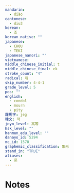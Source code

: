 ```yaml
---
mandarin:
  - diào
cantonese:
  - diu3
korean:
  - 조
korean_native: ""
japanese:
  - CHOU
  - TEKI
japanese_nanori: ""
vietnamese:
middle_chinese_initial: t
middle_chinese_final: ek
stroke_count: "4"
radical: 弓
skip_number: 4-4-1
grade_level: 5
pos: ""
english:
  - condol
  - mourn
  - pity
羅馬字: jeg
韓文: 적
joyo_level: 高等
hsk_level: ""
hanmun_edu_level: ""
danayo_id: 5294
mc_id: 1570
graphemic_classification: 象形
stand_in: "TRUE"
aliases:
  - 吊
---
```


# Notes
